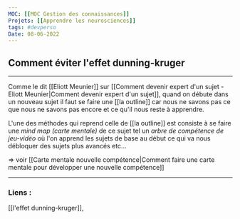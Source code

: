 ```yaml
---
MOC: [[MOC Gestion des connaissances]]
Projets: [[Apprendre les neurosciences]]
tags: #devperso
Date: 08-06-2022
---
```


## Comment éviter l'effet dunning-kruger

---

Comme le dit [[Eliott Meunier]] sur [[Comment devenir expert d'un sujet - Eliott Meunier|Comment devenir expert d'un sujet]], quand on débute dans un nouveau sujet il faut se faire une [[la outline]] car nous ne savons pas ce que nous ne savons pas encore et ce qu'il nous reste à apprendre. 

L'une des méthodes qui reprend celle de [[la outline]] est consiste à se faire une *mind map (carte mentale)* de ce sujet tel un *arbre de compétence de jeu-vidéo* où l'on apprend les sujets de base au début ce qui va nous débloquer des sujets plus avancés etc... 

=> voir [[Carte mentale nouvelle compétence|Comment faire une carte mentale pour développer une nouvelle compétence]] 

---
### Liens :

[[l'effet dunning-kruger]],